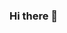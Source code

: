 ### Hi there 👋

<!--
**Sheriefshabaa/Sheriefshabaa** is a ✨ _special_ ✨ repository because its `README.md` (this file) appears on your GitHub profile.

Here are some ideas to get you started:

- 🔭 I’m currently working on ### BIAC
- 🌱 I’m currently learning Python , Pytorch , numPy
- 📫 How to reach me: sheriefshabaan1@hotmail.com
- 😄 Pronouns: he/him
- ⚡ Fun fact: ...
-->
